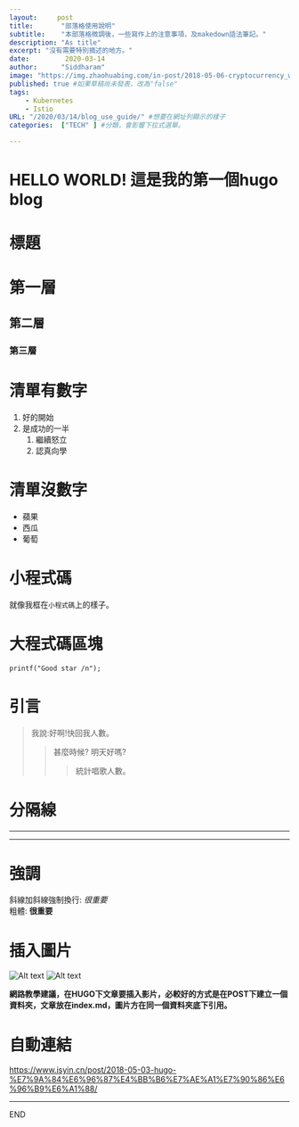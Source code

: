 ```yaml
---
layout:     post
title:       "部落格使用說明"
subtitle:    "本部落格微調後，一些寫作上的注意事項，及makedown語法筆記。"
description: "As title"
excerpt: "沒有需要特別摘述的地方。"
date:         2020-03-14
author:      "Siddharam"
image: "https://img.zhaohuabing.com/in-post/2018-05-06-cryptocurrency_week1/bitcoin_header.jpg" #專屬該篇文章的背景圖片
published: true #如果草稿尚未發表，改為"false"
tags:
    - Kubernetes
    - Istio
URL: "/2020/03/14/blog_use_guide/" #想要在網址列顯示的樣子
categories:  ["TECH" ] #分類，會影響下拉式選單。

---
```

# HELLO WORLD! 這是我的第一個hugo blog
# 標題
# 第一層
## 第二層
### 第三層
# 清單有數字
1. 好的開始
1. 是成功的一半
    1. 繼續怒立
    1. 認真向學

# 清單沒數字
- 蘋果
- 西瓜
- 葡萄

# 小程式碼
就像我框在`小程式碼`上的樣子。

# 大程式碼區塊
```
printf("Good star /n");
```
# 引言
> 我說:好啊!快回我人數。
>> 甚麼時候?
>> 明天好嗎?
>>> 統計唱歌人數。

# 分隔線
-------
*******
# 強調
斜線加斜線強制換行: *很重要* \
粗體: **很重要**
# 插入圖片
![Alt text](/path/to/img.jpg)
![Alt text](https://cdn.mos.cms.futurecdn.net/vChK6pTy3vN3KbYZ7UU7k3-650-80.jpg)

**網路教學建議，在HUGO下文章要插入影片，必較好的方式是在POST下建立一個資料夾，文章放在index.md，圖片方在同一個資料夾底下引用。**
# 自動連結
<https://www.isyin.cn/post/2018-05-03-hugo-%E7%9A%84%E6%96%87%E4%BB%B6%E7%AE%A1%E7%90%86%E6%96%B9%E6%A1%88/>

--------
END